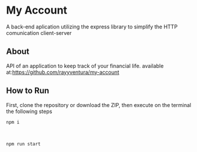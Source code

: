 # My Account

A back-end aplication utilizing the express library to simplify the HTTP comunication client-server

## About
API of an application to keep track of your financial life. 
available at:https://github.com/rayyventura/my-account

## How to Run

First, clone the repository or download the ZIP, then execute on the terminal the following steps
</br>
```bash
npm i
```
 </br>
 
```bash
npm run start
```

